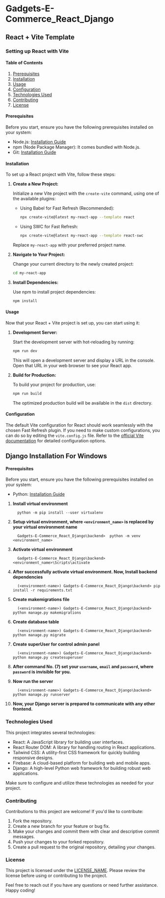 # Gadgets-E-Commerce_React_Django


## React + Vite Template

### Setting up React with Vite

#### Table of Contents

1. [Prerequisites](#prerequisites)
2. [Installation](#installation)
3. [Usage](#usage)
4. [Configuration](#configuration)
5. [Technologies Used](#technologies-used)
6. [Contributing](#contributing)
7. [License](#license)

#### Prerequisites

Before you start, ensure you have the following prerequisites installed on your system:

- Node.js: [Installation Guide](https://nodejs.org/en/download/)
- npm (Node Package Manager): It comes bundled with Node.js.
- Git: [Installation Guide](https://git-scm.com/book/en/v2/Getting-Started-Installing-Git)

#### Installation

To set up a React project with Vite, follow these steps:

1. **Create a New Project:**

   Initialize a new Vite project with the `create-vite` command, using one of the available plugins:

   - Using Babel for Fast Refresh (Recommended):

     ```bash
     npx create-vite@latest my-react-app --template react
     ```

   - Using SWC for Fast Refresh:

     ```bash
     npx create-vite@latest my-react-app --template react-swc
     ```

   Replace `my-react-app` with your preferred project name.

2. **Navigate to Your Project:**

   Change your current directory to the newly created project:

   ```bash
   cd my-react-app
   ```

3. **Install Dependencies:**

   Use npm to install project dependencies:

   ```bash
   npm install
   ```

#### Usage

Now that your React + Vite project is set up, you can start using it:

1. **Development Server:**

   Start the development server with hot-reloading by running:

   ```bash
   npm run dev
   ```

   This will open a development server and display a URL in the console. Open that URL in your web browser to see your React app.

2. **Build for Production:**

   To build your project for production, use:

   ```bash
   npm run build
   ```

   The optimized production build will be available in the `dist` directory.

#### Configuration

The default Vite configuration for React should work seamlessly with the chosen Fast Refresh plugin. If you need to make custom configurations, you can do so by editing the `vite.config.js` file. Refer to the [official Vite documentation](https://vitejs.dev/config/) for detailed configuration options.



## Django Installation For Windows

#### Prerequisites

Before you start, ensure you have the following prerequisites installed on your system:

- Python: [Installation Guide](https://www.python.org/downloads/)


1. **Install virtual environment**

         python -m pip install --user virtualenv

2. **Setup virtual environment, where `<environment_name>` is replaced by your virtual environment name**

         Gadgets-E-Commerce_React_Django\backend>  python -m venv <environment_name>

3. **Activate virtual environment**

         Gadgets-E-Commerce_React_Django\backend>  <environment_name>\Scripts\activate

4. **After successfully activate virtual environment. Now, Install backend dependencies**

         (<environment-name>) Gadgets-E-Commerce_React_Django\backend> pip install -r requirements.txt

5. **Create makemigrations file**

         (<environment-name>) Gadgets-E-Commerce_React_Django\backend> python manage.py makemigrations

6. **Create database table**

         (<environment-name>) Gadgets-E-Commerce_React_Django\backend> python manage.py migrate

7. **Create superUser for control admin panel**

         (<environment-name>) Gadgets-E-Commerce_React_Django\backend> python manage.py createsuperuser
8. **After command No. (7) set your `username`, `email` and `password`, where `password` is invisible for you.**

9. **Now run the server**

         (<environment-name>) Gadgets-E-Commerce_React_Django\backend> python manage.py runserver

10. **Now, your Django server is prepared to communicate with any other frontend.**




### Technologies Used

This project integrates several technologies:

- React: A JavaScript library for building user interfaces.
- React Router DOM: A library for handling routing in React applications.
- Tailwind CSS: A utility-first CSS framework for quickly building responsive designs.
- Firebase: A cloud-based platform for building web and mobile apps.
- Django: A high-level Python web framework for building robust web applications.

Make sure to configure and utilize these technologies as needed for your project.

### Contributing

Contributions to this project are welcome! If you'd like to contribute:

1. Fork the repository.
2. Create a new branch for your feature or bug fix.
3. Make your changes and commit them with clear and descriptive commit messages.
4. Push your changes to your forked repository.
5. Create a pull request to the original repository, detailing your changes.

### License

This project is licensed under the [LICENSE_NAME](LICENSE_URL). Please review the license before using or contributing to the project.

Feel free to reach out if you have any questions or need further assistance. Happy coding!


